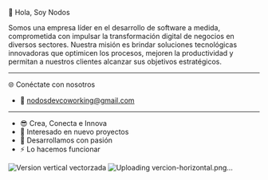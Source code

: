 👋 Hola, Soy Nodos

Somos una empresa líder en el desarrollo de software a medida, comprometida con impulsar la transformación digital de negocios en diversos sectores. Nuestra misión es brindar soluciones tecnológicas innovadoras que optimicen los procesos, mejoren la productividad y permitan a nuestros clientes alcanzar sus objetivos estratégicos.

---

🌐 Conéctate con nosotros
- :email:  nodosdevcoworking@gmail.com

---

-  :sunglasses: Crea, Conecta e Innova
- 👀 Interesado en nuevo proyectos
- 💞️ Desarrollamos con pasión 
- ⚡ Lo hacemos funcionar

<!---
nodosdev01/nodosdev01 is a ✨ special ✨ repository because its `README.md` (this file) appears on your GitHub profile.
You can click the Preview link to take a look at your changes.
--->


![Version vertical vectorzada](https://github.com/user-attachments/assets/9238e1e8-f636-46e2-adc3-5a946a75375f)
![Uploading vercion-horizontal.png…]()


